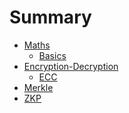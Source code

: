# Summary

- [Maths](./maths/maths.md)
  - [Basics](./basics.md)
  <!-- - Polynomials
  - Modular arithmetic
  - Finite fields
  - Linear algebra
  - Abstract algebra
  - Elliptic curves -->
- [Encryption-Decryption](./encryption/encryption.md)
  - [ECC](./encryption/ecc.md)
- [Merkle](./merkle.md)
- [ZKP](./zkp/zkp.md)

